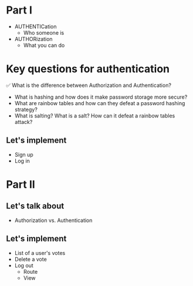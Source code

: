 # Part I

* AUTHENTICation
  - Who someone is
* AUTHORization
  - What you can do

# Key questions for authentication
✅ What is the difference between Authorization and Authentication?
* What is hashing and how does it make password storage more secure?
* What are rainbow tables and how can they defeat a password hashing strategy?
* What is salting? What is a salt? How can it defeat a rainbow tables attack?

## Let's implement
* Sign up
* Log in

# Part II

## Let's talk about

* Authorization vs. Authentication

## Let's implement

* List of a user's votes
* Delete a vote
* Log out
  * Route
  * View

